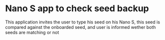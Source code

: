 # Nano S app to check seed backup

This application invites the user to type his seed on his Nano S, this seed is compared against the onboarded seed, and user is informed wether both seeds are matching or not
